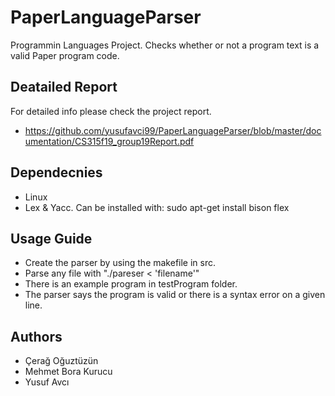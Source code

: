 # PaperLanguageParser

Programmin Languages Project. Checks whether or not a program text is a valid Paper program code.

## Deatailed Report

For detailed info please check the project report.
* https://github.com/yusufavci99/PaperLanguageParser/blob/master/documentation/CS315f19_group19Report.pdf

## Dependecnies

* Linux
* Lex & Yacc.
Can be installed with: sudo apt-get install bison flex

## Usage Guide

* Create the parser by using the makefile in src.
* Parse any file with "./pareser < 'filename'"
* There is an example program in testProgram folder.
* The parser says the program is valid or there is a syntax error on a given line.

## Authors

* Çerağ Oğuztüzün
* Mehmet Bora Kurucu
* Yusuf Avcı



